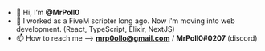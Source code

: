 - 👋 Hi, I’m **@MrPoll0**
- 👀 I worked as a FiveM scripter long ago. Now i'm moving into web development. (React, TypeScript, Elixir, NextJS)
- 📫 How to reach me --> **mrp0ollo@gmail.com** / **MrPoll0#0207** (discord)

<!---
MrPoll0/MrPoll0 is a ✨ special ✨ repository because its `README.md` (this file) appears on your GitHub profile.
You can click the Preview link to take a look at your changes.
--->
